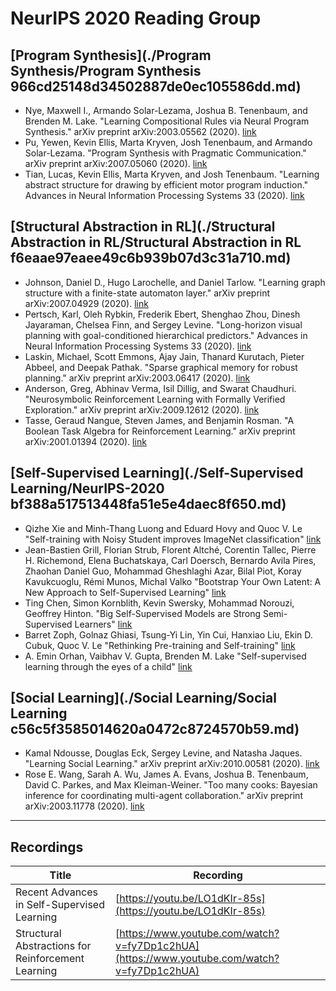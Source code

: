 # NeurIPS 2020 Reading Group

## [Program Synthesis](./Program Synthesis/Program Synthesis 966cd25148d34502887de0ec105586dd.md)
- Nye, Maxwell I., Armando Solar-Lezama, Joshua B. Tenenbaum, and Brenden M. Lake. "Learning Compositional Rules via Neural Program Synthesis." arXiv preprint arXiv:2003.05562 (2020). [link](https://arxiv.org/abs/2003.05562)
- Pu, Yewen, Kevin Ellis, Marta Kryven, Josh Tenenbaum, and Armando Solar-Lezama. "Program Synthesis with Pragmatic Communication." arXiv preprint arXiv:2007.05060 (2020). [link](https://arxiv.org/abs/2007.05060)
- Tian, Lucas, Kevin Ellis, Marta Kryven, and Josh Tenenbaum. "Learning abstract structure for drawing by efficient motor program induction." Advances in Neural Information Processing Systems 33 (2020). [link](https://arxiv.org/abs/2008.03519)

## [Structural Abstraction in RL](./Structural Abstraction in RL/Structural Abstraction in RL f6eaae97eaee49c6b939b07d3c31a710.md)
- Johnson, Daniel D., Hugo Larochelle, and Daniel Tarlow. "Learning graph structure with a finite-state automaton layer." arXiv preprint arXiv:2007.04929 (2020). [link](https://arxiv.org/abs/2007.04929)
- Pertsch, Karl, Oleh Rybkin, Frederik Ebert, Shenghao Zhou, Dinesh Jayaraman, Chelsea Finn, and Sergey Levine. "Long-horizon visual planning with goal-conditioned hierarchical predictors." Advances in Neural Information Processing Systems 33 (2020). [link](https://arxiv.org/abs/2006.13205)
- Laskin, Michael, Scott Emmons, Ajay Jain, Thanard Kurutach, Pieter Abbeel, and Deepak Pathak. "Sparse graphical memory for robust planning." arXiv preprint arXiv:2003.06417 (2020). [link](https://arxiv.org/abs/2003.06417)
- Anderson, Greg, Abhinav Verma, Isil Dillig, and Swarat Chaudhuri. "Neurosymbolic Reinforcement Learning with Formally Verified Exploration." arXiv preprint arXiv:2009.12612 (2020). [link](https://arxiv.org/abs/2009.12612)
- Tasse, Geraud Nangue, Steven James, and Benjamin Rosman. "A Boolean Task Algebra for Reinforcement Learning." arXiv preprint arXiv:2001.01394 (2020). [link](https://arxiv.org/abs/2001.01394)

## [Self-Supervised Learning](./Self-Supervised Learning/NeurIPS-2020 bf388a517513448fa51e5e4daec8f650.md)
- Qizhe Xie and Minh-Thang Luong and Eduard Hovy and Quoc V. Le "Self-training with Noisy Student improves ImageNet classification" [link](https://arxiv.org/abs/1911.04252)
- Jean-Bastien Grill, Florian Strub, Florent Altché, Corentin Tallec, Pierre H. Richemond, Elena Buchatskaya, Carl Doersch, Bernardo Avila Pires, Zhaohan Daniel Guo, Mohammad Gheshlaghi Azar, Bilal Piot, Koray Kavukcuoglu, Rémi Munos, Michal Valko "Bootstrap Your Own Latent: A New Approach to Self-Supervised Learning" [link](https://arxiv.org/abs/2006.07733#:~:text=Bootstrap%20your%20own%20latent%3A%20A%20new%20approach%20to%20self%2Dsupervised%20Learning,-Jean%2DBastien%20Grill&text=We%20introduce%20Bootstrap%20Your%20Own,and%20learn%20from%20each%20other)
- Ting Chen, Simon Kornblith, Kevin Swersky, Mohammad Norouzi, Geoffrey Hinton. "Big Self-Supervised Models are Strong Semi-Supervised Learners" [link](https://arxiv.org/abs/2006.10029)
- Barret Zoph, Golnaz Ghiasi, Tsung-Yi Lin, Yin Cui, Hanxiao Liu, Ekin D. Cubuk, Quoc V. Le "Rethinking Pre-training and Self-training" [link](https://arxiv.org/abs/2006.06882)
- A. Emin Orhan, Vaibhav V. Gupta, Brenden M. Lake "Self-supervised learning through the eyes of a child" [link](https://arxiv.org/abs/2007.16189)

## [Social Learning](./Social Learning/Social Learning c56c5f3585014620a0472c8724570b59.md)
- Kamal Ndousse, Douglas Eck, Sergey Levine, and Natasha Jaques. "Learning Social Learning." arXiv preprint arXiv:2010.00581 (2020). [link](https://arxiv.org/abs/2010.00581)
- Rose E. Wang, Sarah A. Wu, James A. Evans, Joshua B. Tenenbaum, David C. Parkes, and Max Kleiman-Weiner. "Too many cooks: Bayesian inference for coordinating multi-agent collaboration." arXiv preprint 	arXiv:2003.11778 (2020). [link](https://arxiv.org/abs/2003.11778)

---
## Recordings
| Title | Recording |
| ----- | --------- |
| Recent Advances in Self-Supervised Learning | [https://youtu.be/LO1dKIr-85s](https://youtu.be/LO1dKIr-85s) |
| Structural Abstractions for Reinforcement Learning | [https://www.youtube.com/watch?v=fy7Dp1c2hUA](https://www.youtube.com/watch?v=fy7Dp1c2hUA) |
